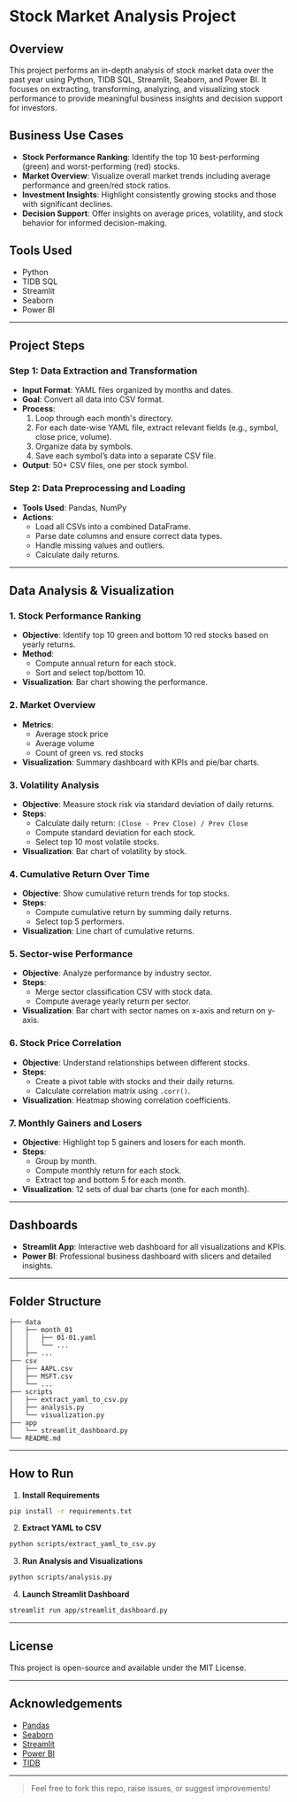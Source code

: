 # Stock Market Analysis Project

## Overview
This project performs an in-depth analysis of stock market data over the past year using Python, TIDB SQL, Streamlit, Seaborn, and Power BI. It focuses on extracting, transforming, analyzing, and visualizing stock performance to provide meaningful business insights and decision support for investors.

## Business Use Cases
- **Stock Performance Ranking**: Identify the top 10 best-performing (green) and worst-performing (red) stocks.
- **Market Overview**: Visualize overall market trends including average performance and green/red stock ratios.
- **Investment Insights**: Highlight consistently growing stocks and those with significant declines.
- **Decision Support**: Offer insights on average prices, volatility, and stock behavior for informed decision-making.

## Tools Used
- Python
- TIDB SQL
- Streamlit
- Seaborn
- Power BI

---

## Project Steps

### Step 1: Data Extraction and Transformation
- **Input Format**: YAML files organized by months and dates.
- **Goal**: Convert all data into CSV format.
- **Process**:
  1. Loop through each month's directory.
  2. For each date-wise YAML file, extract relevant fields (e.g., symbol, close price, volume).
  3. Organize data by symbols.
  4. Save each symbol’s data into a separate CSV file.
- **Output**: 50+ CSV files, one per stock symbol.

### Step 2: Data Preprocessing and Loading
- **Tools Used**: Pandas, NumPy
- **Actions**:
  - Load all CSVs into a combined DataFrame.
  - Parse date columns and ensure correct data types.
  - Handle missing values and outliers.
  - Calculate daily returns.

---

## Data Analysis & Visualization

### 1. Stock Performance Ranking
- **Objective**: Identify top 10 green and bottom 10 red stocks based on yearly returns.
- **Method**:
  - Compute annual return for each stock.
  - Sort and select top/bottom 10.
- **Visualization**: Bar chart showing the performance.

### 2. Market Overview
- **Metrics**:
  - Average stock price
  - Average volume
  - Count of green vs. red stocks
- **Visualization**: Summary dashboard with KPIs and pie/bar charts.

### 3. Volatility Analysis
- **Objective**: Measure stock risk via standard deviation of daily returns.
- **Steps**:
  - Calculate daily return: `(Close - Prev Close) / Prev Close`
  - Compute standard deviation for each stock.
  - Select top 10 most volatile stocks.
- **Visualization**: Bar chart of volatility by stock.

### 4. Cumulative Return Over Time
- **Objective**: Show cumulative return trends for top stocks.
- **Steps**:
  - Compute cumulative return by summing daily returns.
  - Select top 5 performers.
- **Visualization**: Line chart of cumulative returns.

### 5. Sector-wise Performance
- **Objective**: Analyze performance by industry sector.
- **Steps**:
  - Merge sector classification CSV with stock data.
  - Compute average yearly return per sector.
- **Visualization**: Bar chart with sector names on x-axis and return on y-axis.

### 6. Stock Price Correlation
- **Objective**: Understand relationships between different stocks.
- **Steps**:
  - Create a pivot table with stocks and their daily returns.
  - Calculate correlation matrix using `.corr()`.
- **Visualization**: Heatmap showing correlation coefficients.

### 7. Monthly Gainers and Losers
- **Objective**: Highlight top 5 gainers and losers for each month.
- **Steps**:
  - Group by month.
  - Compute monthly return for each stock.
  - Extract top and bottom 5 for each month.
- **Visualization**: 12 sets of dual bar charts (one for each month).

---

## Dashboards
- **Streamlit App**: Interactive web dashboard for all visualizations and KPIs.
- **Power BI**: Professional business dashboard with slicers and detailed insights.

---

## Folder Structure
```
├── data
│   ├── month_01
│   │   ├── 01-01.yaml
│   │   └── ...
│   ├── ...
├── csv
│   ├── AAPL.csv
│   ├── MSFT.csv
│   └── ...
├── scripts
│   ├── extract_yaml_to_csv.py
│   ├── analysis.py
│   └── visualization.py
├── app
│   └── streamlit_dashboard.py
└── README.md
```

---

## How to Run
1. **Install Requirements**
```bash
pip install -r requirements.txt
```

2. **Extract YAML to CSV**
```bash
python scripts/extract_yaml_to_csv.py
```

3. **Run Analysis and Visualizations**
```bash
python scripts/analysis.py
```

4. **Launch Streamlit Dashboard**
```bash
streamlit run app/streamlit_dashboard.py
```

---

## License
This project is open-source and available under the MIT License.

---

## Acknowledgements
- [Pandas](https://pandas.pydata.org/)
- [Seaborn](https://seaborn.pydata.org/)
- [Streamlit](https://streamlit.io/)
- [Power BI](https://powerbi.microsoft.com/)
- [TIDB](https://www.pingcap.com/en/products/tidb/)

---

> Feel free to fork this repo, raise issues, or suggest improvements!

